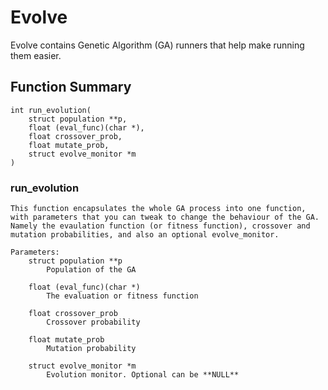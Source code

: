 # Evolve
Evolve contains Genetic Algorithm (GA) runners that help make running them easier.

## Function Summary

    int run_evolution(
        struct population **p,
        float (eval_func)(char *),
        float crossover_prob,
        float mutate_prob,
        struct evolve_monitor *m
    )
    

### run_evolution
    This function encapsulates the whole GA process into one function, with parameters that you can tweak to change the behaviour of the GA. Namely the evaulation function (or fitness function), crossover and mutation probabilities, and also an optional evolve_monitor.

    Parameters:
        struct population **p
            Population of the GA
            
        float (eval_func)(char *)
            The evaluation or fitness function
            
        float crossover_prob
            Crossover probability
        
        float mutate_prob
            Mutation probability
            
        struct evolve_monitor *m
            Evolution monitor. Optional can be **NULL**
